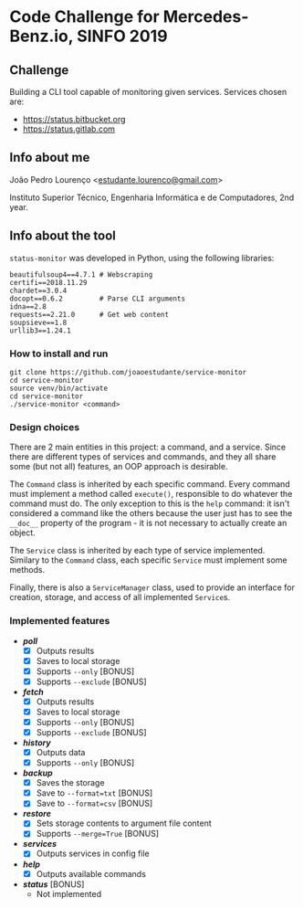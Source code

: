 # Code Challenge for Mercedes-Benz.io, SINFO 2019

## Challenge
Building a CLI tool capable of monitoring given services. Services chosen are:
* https://status.bitbucket.org
* https://status.gitlab.com

## Info about me
João Pedro Lourenço \<estudante.lourenco@gmail.com\>

Instituto Superior Técnico, Engenharia Informática e de Computadores, 2nd year.

## Info about the tool
`status-monitor` was developed in Python, using the following libraries:

```
beautifulsoup4==4.7.1 # Webscraping
certifi==2018.11.29
chardet==3.0.4
docopt==0.6.2         # Parse CLI arguments
idna==2.8
requests==2.21.0      # Get web content
soupsieve==1.8
urllib3==1.24.1
```

### How to install and run
```
git clone https://github.com/joaoestudante/service-monitor
cd service-monitor
source venv/bin/activate
cd service-monitor
./service-monitor <command>
```

### Design choices
There are 2 main entities in this project: a command, and a service. Since there are different types of services and commands, and they all share some (but not all) features, an OOP approach is desirable.

The `Command` class is inherited by each specific command. Every command must implement a method called `execute()`, responsible to do whatever the command must do. The only exception to this is the `help` command: it isn't considered a command like the others because the user just has to see the `__doc__` property of the program - it is not necessary to actually create an object.

The `Service` class is inherited by each type of service implemented. Similary to the `Command` class, each specific `Service` must implement some methods.

Finally, there is also a `ServiceManager` class, used to provide an interface for creation, storage, and access of all implemented `Service`s.

### Implemented features
* _**poll**_
  - [x] Outputs results
  - [x] Saves to local storage
  - [x] Supports `--only` [BONUS]
  - [x] Supports `--exclude` [BONUS]

* _**fetch**_
  - [x] Outputs results
  - [x] Saves to local storage
  - [x] Supports `--only` [BONUS]
  - [x] Supports `--exclude` [BONUS]

* _**history**_
  - [x] Outputs data
  - [x] Supports `--only` [BONUS]

* _**backup**_
  - [x] Saves the storage
  - [x] Save to `--format=txt` [BONUS]
  - [x] Save to `--format=csv` [BONUS]

* _**restore**_
  - [x] Sets storage contents to argument file content
  - [x] Supports `--merge=True` [BONUS]

* _**services**_
  - [x] Outputs services in config file

* _**help**_
  - [x] Outputs available commands

* _**status**_ [BONUS]
  - Not implemented
